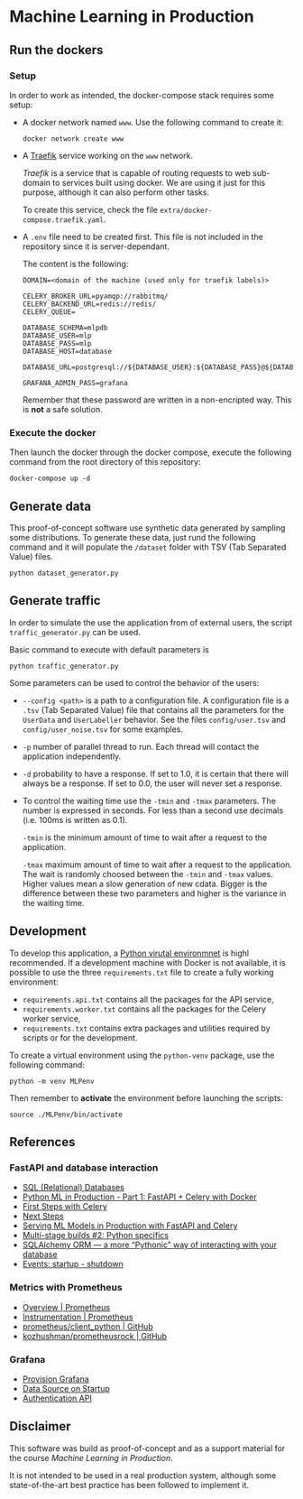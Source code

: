 # Machine Learning in Production 


## Run the dockers


### Setup

In order to work as intended, the docker-compose stack requires some setup:

* A docker network named `www`. Use the following command to create it:

  ```
  docker network create www
  ```

* A [Traefik](https://doc.traefik.io/traefik/) service working on the `www` network.

  _Traefik_ is a service that is capable of routing requests to web sub-domain to services built using docker. We are using it just for this purpose, although it can also perform other tasks.

  To create this service, check the file `extra/docker-compose.traefik.yaml`.

* A `.env` file need to be created first. This file is not included in the repository since it is server-dependant.

  The content is the following:

  ```
  DOMAIN=<domain of the machine (used only for traefik labels)>

  CELERY_BROKER_URL=pyamqp://rabbitmq/
  CELERY_BACKEND_URL=redis://redis/
  CELERY_QUEUE=

  DATABASE_SCHEMA=mlpdb
  DATABASE_USER=mlp
  DATABASE_PASS=mlp
  DATABASE_HOST=database

  DATABASE_URL=postgresql://${DATABASE_USER}:${DATABASE_PASS}@${DATABASE_HOST}/${DATABASE_SCHEMA}
  
  GRAFANA_ADMIN_PASS=grafana
  ```

  Remember that these password are written in a non-encripted way. This is **not** a safe solution.


### Execute the docker

Then launch the docker through the docker compose, execute the following command from the root directory of this repository:

```
docker-compose up -d
```


## Generate data

This proof-of-concept software use synthetic data generated by sampling some distributions. To generate these data, just rund the following command and it will populate the `/dataset` folder with TSV (Tab Separated Value) files.

```
python dataset_generator.py
```


## Generate traffic

In order to simulate the use the application from of external users, the script `traffic_generator.py` can be used. 

Basic command to execute with default parameters is

```
python traffic_generator.py
```

Some parameters can be used to control the behavior of the users:

* `--config <path>` is a path to a configuration file. A configuration file is a `.tsv` (Tab Separated Value) file that contains all the parameters for the `UserData` and `UserLabeller` behavior. See the files `config/user.tsv` and `config/user_noise.tsv` for some examples.

* `-p` number of parallel thread to run. Each thread will contact the application independently.

* `-d` probability to have a response. If set to 1.0, it is certain that there will always be a response. If set to 0.0, the user will never set a response.

* To control the waiting time use the `-tmin` and `-tmax` parameters. The number is expressed in seconds. For less than a second use decimals (i.e. 100ms is written as 0.1).

  `-tmin` is the minimum amount of time to wait after a request to the application.

  `-tmax` maximum amount of time to wait after a request to the application. The wait is randomly choosed between the `-tmin` and `-tmax` values. Higher values mean a slow generation of new cdata. Bigger is the difference between these two parameters and higher is the variance in the waiting time.


## Development

To develop this application, a [Python virutal environmnet](https://docs.python.org/3/tutorial/venv.html) is highl recommended. If a development machine with Docker is not available, it is possible to use the three `requirements.txt` file to create a fully working environment:

* `requirements.api.txt` contains all the packages for the API service,
* `requirements.worker.txt` contains all the packages for the Celery worker service,
* `requirements.txt` contains extra packages and utilities required by scripts or for the development. 

To create a virtual environment using the `python-venv` package, use the following command:

```
python -m venv MLPenv
```

Then remember to **activate** the environment before launching the scripts:

```
source ./MLPenv/bin/activate
```


## References

### FastAPI and database interaction
* [SQL (Relational) Databases](https://fastapi.tiangolo.com/tutorial/sql-databases/)
* [Python ML in Production - Part 1: FastAPI + Celery with Docker](https://denisbrogg.hashnode.dev/python-ml-in-production-part-1-fastapi-celery-with-docker)
* [First Steps with Celery](https://docs.celeryq.dev/en/stable/getting-started/first-steps-with-celery.html)
* [Next Steps](https://docs.celeryq.dev/en/stable/getting-started/next-steps.html)
* [Serving ML Models in Production with FastAPI and Celery](https://towardsdatascience.com/deploying-ml-models-in-production-with-fastapi-and-celery-7063e539a5db)
* [Multi-stage builds #2: Python specifics](https://pythonspeed.com/articles/multi-stage-docker-python/#solution2-virtualenv)
* [SQLAlchemy ORM — a more “Pythonic” way of interacting with your database](https://medium.com/dataexplorations/sqlalchemy-orm-a-more-pythonic-way-of-interacting-with-your-database-935b57fd2d4d)
* [Events: startup - shutdown](https://fastapi.tiangolo.com/advanced/events/)

### Metrics with Prometheus
* [Overview | Prometheus](https://prometheus.io/docs/introduction/overview/)
* [Instrumentation | Prometheus](https://prometheus.io/docs/practices/instrumentation/#counter-vs-gauge-summary-vs-histogram)
* [prometheus/client_python | GitHub](https://github.com/prometheus/client_python)
* [kozhushman/prometheusrock | GitHub](https://github.com/kozhushman/prometheusrock)

### Grafana
* [Provision Grafana](https://grafana.com/docs/grafana/latest/administration/provisioning/)
* [Data Source on Startup](https://community.grafana.com/t/data-source-on-startup/8618/2)
* [Authentication API](https://grafana.com/docs/grafana/latest/developers/http_api/auth/)

## Disclaimer

This software was build as proof-of-concept and as a support material for the course _Machine Learning in Production_.

It is not intended to be used in a real production system, although some state-of-the-art best practice has been followed to implement it.
